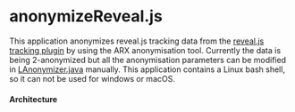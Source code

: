 # anonymizeReveal.js

This application anonymizes reveal.js tracking data from the [reveal.js tracking plugin](https://github.com/pantajosef/reveal.js-tracking) by using the ARX anonymisation tool. Currently the data is being 2-anonymized but all the anonymisation parameters can be modified in [LAnonymizer.java](https://github.com/jquku/anonymizeReveal.js/blob/master/LAnonymizer.java) manually. This application contains a Linux bash shell, so it can not be used
for windows or macOS. 

#### Architecture

